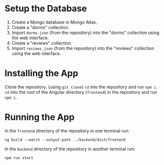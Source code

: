 # Setup the Database
1. Create a Mongo database in Mongo Atlas.
2. Create a "dorms" collection.
3. Import ```dorms.json``` (from the repository) into the "dorms" collection using the web interface.
4. Create a "reviews" collection.
5. Import ```reviews.json``` (from the repository) into the "reviews" collection using the web interface.

# Installing the App
Clone the repository. (using ```git clone```)
```cd``` into the repository and run ```npm i```.
```cd``` into the root of the Angular directory (```frontend```) in the repository and run ```npm i```.

# Running the App
In the ```frontend``` directory of the repository in one terminal run: 
```
ng build --watch --output-path ../backend/dist/frontend
```

In the ```backend``` directory of the repository in another terminal run:
```
npm run start
```
